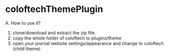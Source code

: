 # coloftechThemePlugin

A. How to use it?
1. clone/download and extract the zip file. 
2. copy the whole folder of coloftech to plugins/theme
3. open your journal website settings/appearance and change to coloftech (child theme)

